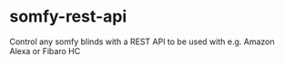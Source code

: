 # somfy-rest-api
Control any somfy blinds with a REST API to be used with e.g. Amazon Alexa or Fibaro HC
